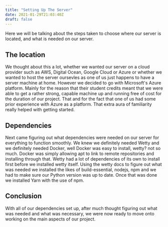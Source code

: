```yaml
---
title: "Setting Up The Server"
date: 2021-01-29T21:03:40Z
draft: false
---
```


Here we will be talking about the steps taken to choose where our server is located, and what is needed on our server.  

## The location  
We thought about this a lot, whether we wanted our server on a cloud provider such as AWS, Digital Ocean, Google Cloud or Azure or whether we wanted to host the server oursevles as one of us just happens to have a server machine at home. However we decided to go with Microsoft's Azure platform. Mainly for the reason that their student credits meant that we were able to get a rather strong, capable machine up and running free of cost for the duration of our project. That and for the fact that one of us had some prior experience with Azure as a platform. That extra aura of familiarity really helped with getting started.

## Dependencies  
Next came figuring out what dependencies were needed on our server for everything to function smoothly. We knew we definitely needed Wetty and we definitely needed Docker, well Docker was easy to install, wetty? not so much. Docker was simply allowing apt to link to remote repositories and installing through that. Wetty had a lot of dependencies of its own to install first before we installed wetty itself. Using the wetty docs to figure out what was needed we installed the likes of build-essential, nodejs, npm and we had to make sure our Python version was up to date. Once that was done we installed Yarn with the use of npm.

## Conclusion  
With all of our dependencies set up, after much thought figuring out what was needed and what was necessary, we were now ready to move onto working on the main aspects of our project.
